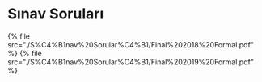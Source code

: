 # Sınav Soruları

<!--Index-->

{% file src="./S%C4%B1nav%20Sorular%C4%B1/Final%202018%20Formal.pdf" %}
{% file src="./S%C4%B1nav%20Sorular%C4%B1/Final%202019%20Formal.pdf" %}

<!--Index-->
